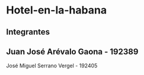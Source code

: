 # Hotel-en-la-habana
## Integrantes
Juan José Arévalo Gaona - 192389
---
José Miguel Serrano Vergel - 192405

